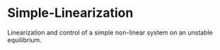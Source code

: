 # Simple-Linearization
Linearization and control of a simple non-linear system on an unstable equilibrium.
